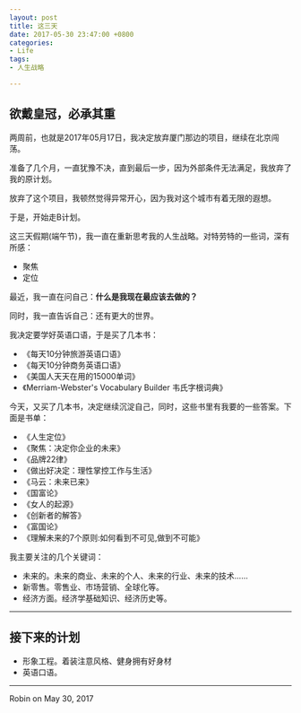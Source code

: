 ```yaml
---
layout: post
title: 这三天
date: 2017-05-30 23:47:00 +0800
categories:
- Life
tags:
- 人生战略

---
```


## 欲戴皇冠，必承其重

两周前，也就是2017年05月17日，我决定放弃厦门那边的项目，继续在北京闯荡。

准备了几个月，一直犹豫不决，直到最后一步，因为外部条件无法满足，我放弃了我的原计划。

放弃了这个项目，我顿然觉得异常开心，因为我对这个城市有着无限的遐想。

于是，开始走B计划。

这三天假期(端午节)，我一直在重新思考我的人生战略。对特劳特的一些词，深有所感：

- 聚焦
- 定位

最近，我一直在问自己：**什么是我现在最应该去做的？**

同时，我一直告诉自己：还有更大的世界。

我决定要学好英语口语，于是买了几本书：

- 《每天10分钟旅游英语口语》
- 《每天10分钟商务英语口语》
- 《美国人天天在用的15000单词》
- 《Merriam-Webster's Vocabulary Builder 韦氏字根词典》

今天，又买了几本书，决定继续沉淀自己，同时，这些书里有我要的一些答案。下面是书单：

- 《人生定位》
- 《聚焦：决定你企业的未来》
- 《品牌22律》
- 《做出好决定：理性掌控工作与生活》
- 《马云：未来已来》
- 《国富论》
- 《女人的起源》
- 《创新者的解答》
- 《富国论》
- 《理解未来的7个原则:如何看到不可见,做到不可能》

我主要关注的几个关键词：

- 未来的。未来的商业、未来的个人、未来的行业、未来的技术......
- 新零售。零售业、市场营销、全球化等。
- 经济方面。经济学基础知识、经济历史等。

----

## 接下来的计划

- 形象工程。着装注意风格、健身拥有好身材
- 英语口语。

----

Robin on May 30, 2017


